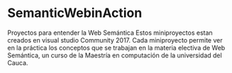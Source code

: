 # SemanticWebinAction
Proyectos para entender la Web Semántica
Estos miniproyectos estan creados en visual studio Community 2017. Cada miniproyecto permite ver en la práctica los conceptos que se trabajan en la materia electiva de Web Semántica, un curso de la Maestría en computación de la universidad del Cauca.
